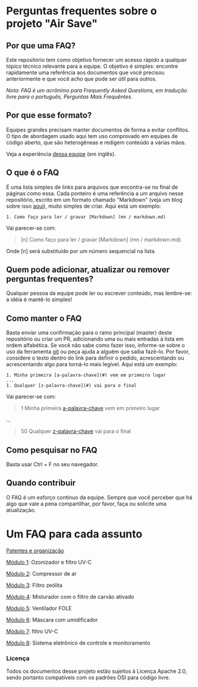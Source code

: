 # Perguntas frequentes sobre o projeto "Air Save"

## Por que uma FAQ?

Este repositório tem como objetivo fornecer um acesso rápido a qualquer tópico técnico relevante
para a equipe. O objetivo é simples: encontre rapidamente uma referência aos documentos que você precisou anteriormente e que você
acho que pode ser útil para outros.

*Nota: FAQ é um acrônimo para Frequently Asked Questions, em tradução livre para o português, Perguntas Mais Frequêntes.*

## Por que esse formato?

Equipes grandes precisam manter documentos de forma a evitar conflitos. O tipo de abordagem usado aqui 
tem uso comprovado em equipes de código aberto, que são heterogêneas e redigem conteúdo a várias mãos.

Veja a experiência [dessa equipe](https://caitiem.com/2020/03/29/design-docs-markdown-and-git/) (em inglês).

## O que é o FAQ

É uma lista simples de links para arquivos que encontra-se no final de páginas como essa. Cada ponteiro é uma referência a um
arquivo nesse repositório, escrito em um formato chamado "Markdown" (veja um blog sobre isso [aqui](https://blog.da2k.com.br/2015/02/08/aprenda-markdown/)), muito simples de criar. Aqui está um exemplo:

````
1. Como faço para ler / gravar [Markdown] (mn / markdown.md)
````

Vai parecer-se com:

> [n] Como faço para ler / gravar [Markdown] (mn / markdown.md)

Onde [n] será substituído por um número sequencial na lista.

## Quem pode adicionar, atualizar ou remover perguntas frequentes?

Qualquer pessoa da equipe pode ler ou escrever conteúdo, mas lembre-se: a idéia é mantê-lo simples!

## Como manter o FAQ

Basta enviar uma confirmação para o ramo principal (master) deste repositório ou criar um PR, adicionando uma ou mais entradas à lista em ordem alfabética.
Se você não sabe como fazer isso, informe-se sobre o uso da ferramenta [git]() ou peça ajuda a alguém que saiba fazê-lo. Por favor, considere o texto dentro 
do link para definir o pedido, acrescentando ou acrescentando algo para torná-lo mais legível.
Aqui está um exemplo:

````
1. Minha primeira [a-palavra-chave](#) vem em primeiro lugar
...
1. Qualquer [z-palavra-chave](#) vai para o final
````
Vai parecer-se com:

> 1 Minha primeira [a-palavra-chave](#) vem em primeiro lugar

...

> 50 Qualquer [z-palavra-chave](#) vai para o final

## Como pesquisar no FAQ

Basta usar Ctrl + F no seu navegador.

## Quando contribuir

O FAQ é um esforço contínuo da equipe. Sempre que você perceber que há algo que vale a pena compartilhar,
por favor, faça ou solicite uma atualização.

# Um FAQ para cada assunto

[Patentes e organização](modules/mod00/index.md)

[Módulo 1](modules/mod01/index.md): Ozonizador e filtro UV-C

[Módulo 2](modules/mod02/index.md): Compressor de ar

[Módulo 3](modules/mod03/index.md): Filtro zeólita

[Módulo 4](modules/mod04/index.md): Misturador com o filtro de carvão ativado

[Módulo 5](modules/mod05/index.md): Ventilador FOLE

[Módulo 6](modules/mod06/index.md): Máscara com umidificador

[Módulo 7](modules/mod07/index.md): filtro UV-C

[Módulo 8](modules/mod08/index.md): Sistema eletrônico de controle e monitoramento


### Licença

Todos os documentos desse projeto estão sujeitos à Licença Apache 2.0, sendo portanto 
compatíveis com os padrões OSI para código livre.

